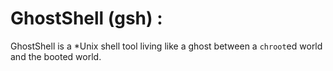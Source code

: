 GhostShell (gsh) :
==================

GhostShell is a *Unix shell tool living like a ghost between a `chroot`ed world and  the booted world.
